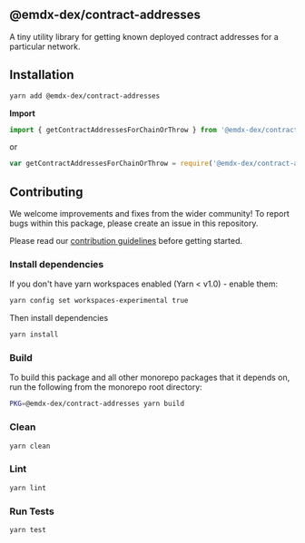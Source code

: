 ## @emdx-dex/contract-addresses

A tiny utility library for getting known deployed contract addresses for a
particular network.

## Installation

```bash
yarn add @emdx-dex/contract-addresses
```

**Import**

```typescript
import { getContractAddressesForChainOrThrow } from '@emdx-dex/contract-addresses';
```

or

```javascript
var getContractAddressesForChainOrThrow = require('@emdx-dex/contract-addresses').getContractAddressesForChainOrThrow;
```

## Contributing

We welcome improvements and fixes from the wider community! To report bugs within this package, please create an issue in this repository.

Please read our [contribution guidelines](../../CONTRIBUTING.md) before getting started.

### Install dependencies

If you don't have yarn workspaces enabled (Yarn < v1.0) - enable them:

```bash
yarn config set workspaces-experimental true
```

Then install dependencies

```bash
yarn install
```

### Build

To build this package and all other monorepo packages that it depends on, run the following from the monorepo root directory:

```bash
PKG=@emdx-dex/contract-addresses yarn build
```

### Clean

```bash
yarn clean
```

### Lint

```bash
yarn lint
```

### Run Tests

```bash
yarn test
```

